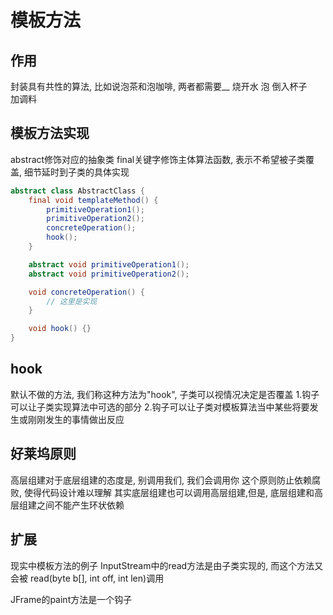 模板方法
=======

## 作用
封装具有共性的算法, 比如说泡茶和泡咖啡, 两者都需要__
烧开水
泡
倒入杯子  
加调料

## 模板方法实现
abstract修饰对应的抽象类
final关键字修饰主体算法函数, 表示不希望被子类覆盖, 细节延时到子类的具体实现

```java
abstract class AbstractClass {
    final void templateMethod() {
        primitiveOperation1();
        primitiveOperation2();
        concreteOperation();
        hook();
    }

    abstract void primitiveOperation1();
    abstract void primitiveOperation2();

    void concreteOperation() {
        // 这里是实现
    }

    void hook() {}
}
```

## hook
默认不做的方法, 我们称这种方法为"hook", 子类可以视情况决定是否覆盖
1.钩子可以让子类实现算法中可选的部分
2.钩子可以让子类对模板算法当中某些将要发生或刚刚发生的事情做出反应

## 好莱坞原则
高层组建对于底层组建的态度是, 别调用我们, 我们会调用你
这个原则防止依赖腐败, 使得代码设计难以理解
其实底层组建也可以调用高层组建,但是,
底层组建和高层组建之间不能产生环状依赖

## 扩展
现实中模板方法的例子
InputStream中的read方法是由子类实现的, 而这个方法又会被
read(byte b[], int off, int len)调用

JFrame的paint方法是一个钩子
